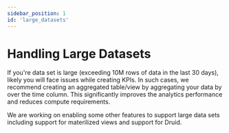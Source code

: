 ```yaml
---
sidebar_position: 1
id: 'large_datasets'
---
```

# Handling Large Datasets

<p></p>

If you're data set is large (exceeding 10M rows of data in the last 30 days), likely you will face issues while creating KPIs. In such cases, we recommend creating an aggregated table/view by aggregating your data by over the time column. This significantly improves the analytics performance and reduces compute requirements. 

We are working on enabling some other features to support large data sets including support for materilized views and support for Druid. 
